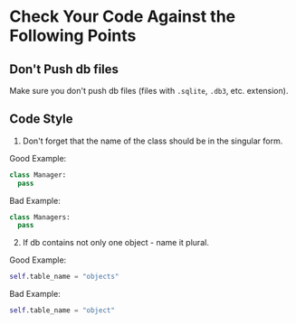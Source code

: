 # Сheck Your Code Against the Following Points

## Don't Push db files

Make sure you don't push db files (files with `.sqlite`, `.db3`, etc. extension).

## Code Style

1. Don't forget that the name of the class should be in the singular form.

Good Example:
```python
class Manager:
  pass
```

Bad Example:
```python
class Managers:
  pass
```

2. If db contains not only one object - name it plural.

Good Example:
```python
self.table_name = "objects"
```

Bad Example:
```python
self.table_name = "object"
```
